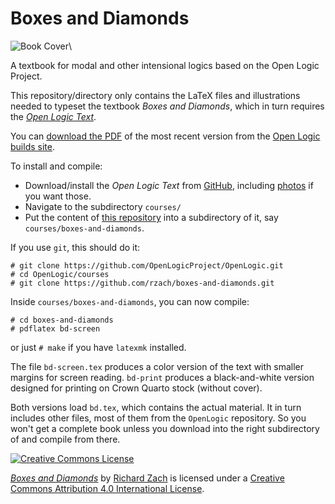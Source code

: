 # Boxes and Diamonds

![Book Cover](http://builds.openlogicproject.org/courses/boxes-and-diamonds/bd.png)\ 

A textbook for modal and other intensional logics based on the Open
Logic Project.

This repository/directory only contains the LaTeX files and
illustrations needed to typeset the textbook _Boxes and Diamonds_,
which in turn requires the _[Open Logic
Text](http://github.com/OpenLogicProject/OpenLogic/)_.

You can [download the
PDF](http://builds.openlogicproject.org/courses/boxes-and-diamonds/bd-screen.pdf)
of the most recent version from the [Open Logic builds
site](http://builds.openlogicproject.org/).

To install and compile:

- Download/install the _Open Logic Text_ from
  [GitHub](http://github.com/OpenLogicProject/OpenLogic/), including [photos](https://github.com/OpenLogicProject/photos) if you want those.
- Navigate to the subdirectory `courses/`
- Put the content of [this repository](https://github.com/rzach/boxes-and-diamonds) into a subdirectory of it, say
  `courses/boxes-and-diamonds`.

If you use `git`, this should do it:
```
# git clone https://github.com/OpenLogicProject/OpenLogic.git
# cd OpenLogic/courses
# git clone https://github.com/rzach/boxes-and-diamonds.git
```
Inside `courses/boxes-and-diamonds`, you can now compile:
```
# cd boxes-and-diamonds
# pdflatex bd-screen
```
or just `# make` if you have `latexmk` installed.

The file `bd-screen.tex` produces a color version of the text
with smaller margins for screen reading. `bd-print` produces a
black-and-white version designed for printing on Crown Quarto stock
(without cover).

Both versions load `bd.tex`, which contains the actual
material. It in turn includes other files, most of them from the
`OpenLogic` repository. So you won't get a complete book unless you
download into the right subdirectory of and compile from there.

[![Creative Commons License](http://mirrors.creativecommons.org/presskit/buttons/88x31/png/by.png)](http://creativecommons.org/licenses/by/4.0/) 

_[Boxes and Diamonds](https://github.com/rzach/phil379/)_ by [Richard
Zach](http://richardzach.org/) is licensed under a [Creative
Commons Attribution 4.0 International
License](http://creativecommons.org/licenses/by/4.0/).
